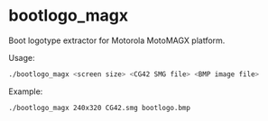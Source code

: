 bootlogo_magx
=============

Boot logotype extractor for Motorola MotoMAGX platform.

Usage:

```bash
./bootlogo_magx <screen size> <CG42 SMG file> <BMP image file>
```

Example:

```bash
./bootlogo_magx 240x320 CG42.smg bootlogo.bmp
```
